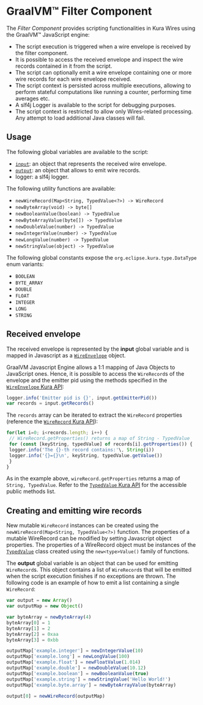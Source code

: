 # GraalVM&trade; Filter Component

The *Filter Component* provides scripting functionalities in Kura Wires using the GraalVM&trade; JavaScript engine:

* The script execution is triggered when a wire envelope is received by the filter component.
* It is possible to access the received envelope and inspect the wire records contained in it from the script.
* The script can optionally emit a wire envelope containing one or more wire records for each wire envelope received.
* The script context is persisted across multiple executions, allowing to perform stateful computations like running a counter, performing time averages etc.
* A slf4j Logger is available to the script for debugging purposes.
* The script context is restricted to allow only Wires-related processing. Any attempt to load additional Java classes will fail.



## Usage

The following global variables are available to the script:

* [`input`](#received-envelope): an object that represents the received wire envelope.
* [`output`](#creating-and-emitting-wire-records): an object that allows to emit wire records.
* logger: a slf4j logger.

The following utility functions are available:

* `newWireRecord(Map<String, TypedValue<?>) -> WireRecord`
* `newByteArray(void) -> byte[]`
* `newBooleanValue(boolean) -> TypedValue`
* `newByteArrayValue(byte[]) -> TypedValue`
* `newDoubleValue(number) -> TypedValue`
* `newIntegerValue(number) -> TypedValue`
* `newLongValue(number) -> TypedValue`
* `newStringValue(object) -> TypedValue`

The following global constants expose the `org.eclipse.kura.type.DataType` enum variants:

* `BOOLEAN`
* `BYTE_ARRAY`
* `DOUBLE`
* `FLOAT`
* `INTEGER`
* `LONG`
* `STRING`



## Received envelope

The received envelope is represented by the **input** global variable and is mapped in Javascript as a [`WireEnvelope`](https://github.com/eclipse/kura/blob/develop/kura/org.eclipse.kura.api/src/main/java/org/eclipse/kura/wire/WireEnvelope.java) object.

GraalVM Javascript Engine allows a 1:1 mapping of Java Objects to JavaScript ones. Hence, it is possible to access the `WireRecord`s of the envelope and the emitter pid using the methods specified in the [`WireEnvelope` Kura API](https://github.com/eclipse/kura/blob/develop/kura/org.eclipse.kura.api/src/main/java/org/eclipse/kura/wire/WireEnvelope.java):

```javascript
logger.info('Emitter pid is {}', input.getEmitterPid())
var records = input.getRecords()
```

The `records` array can be iterated to extract the `WireRecord` properties (reference the [`WireRecord` Kura API](https://github.com/eclipse/kura/blob/develop/kura/org.eclipse.kura.api/src/main/java/org/eclipse/kura/wire/WireRecord.java)):

```javascript
for(let i=0; i<records.length; i++) {
 // WireRecord.getProperties() returns a map of String - TypedValue
 for (const [keyString, typedValue] of records[i].getProperties()) {
 logger.info('The {}-th record contains:'\, String(i))
 logger.info('{}={}\n', keyString, typedValue.getValue())
 }
}
```

As in the example above, `wireRecord.getProperties` returns a map of `String, TypedValue`. Refer to the [`TypedValue` Kura API](https://github.com/eclipse/kura/blob/develop/kura/org.eclipse.kura.api/src/main/java/org/eclipse/kura/type/TypedValue.java) for the accessible public methods list.



## Creating and emitting wire records

New mutable `WireRecord` instances can be created using the `newWireRecord(Map<String, TypedValue<?>)` function. The properties of a mutable WireRecord can be modified by setting Javascript object properties. The properties of a WireRecord object must be instances of the [`TypedValue`](https://github.com/eclipse/kura/blob/develop/kura/org.eclipse.kura.api/src/main/java/org/eclipse/kura/type/TypedValue.java) class created using the `new<type>Value()` family of functions.

The **output** global variable is an object that can be used for emitting `WireRecord`s. This object contains a list of `WireRecord`s that will be emitted when the script execution finishes if no exceptions are thrown. The following code is an example of how to emit a list containing a single `WireRecord`:

```javascript
var output = new Array()
var outputMap = new Object()

var byteArray = newByteArray(4)
byteArray[0] = 1
byteArray[1] = 2
byteArray[2] = 0xaa
byteArray[3] = 0xbb

outputMap['example.integer'] = newIntegerValue(10)
outputMap['example.long'] = newLongValue(100)
outputMap['example.float'] = newFloatValue(1.014)
outputMap['example.double'] = newDoubleValue(10.12)
outputMap['example.boolean'] = newBooleanValue(true)
outputMap['example.string'] = newStringValue('Hello World!')
outputMap['example.byte.array'] = newByteArrayValue(byteArray)

output[0] = newWireRecord(outputMap)
```